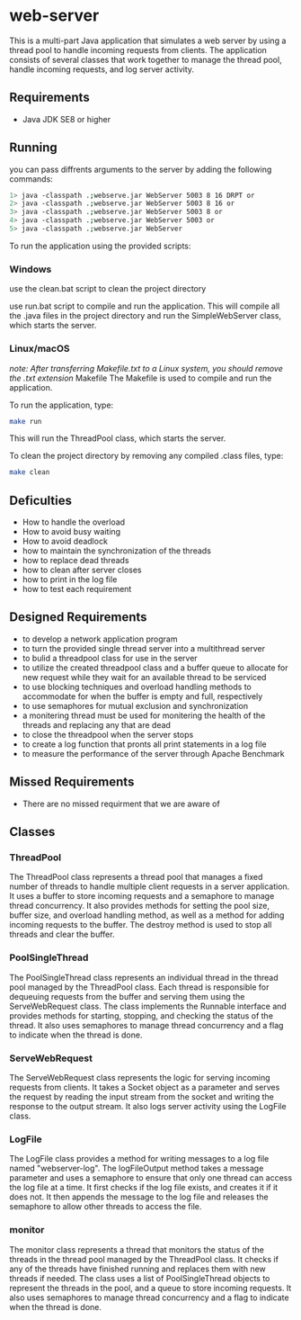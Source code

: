 # web-server

This is a multi-part Java application that simulates a web server by using a thread pool to handle incoming requests from clients. The application consists of several classes that work together to manage the thread pool, handle incoming requests, and log server activity.

## Requirements

- Java JDK SE8 or higher

## Running

you can pass diffrents arguments to the server by adding the following commands:

```bash
1> java -classpath .;webserve.jar WebServer 5003 8 16 DRPT or
2> java -classpath .;webserve.jar WebServer 5003 8 16 or
3> java -classpath .;webserve.jar WebServer 5003 8 or
4> java -classpath .;webserve.jar WebServer 5003 or
5> java -classpath .;webserve.jar WebServer
```

To run the application using the provided scripts:

### Windows

use the clean.bat script to clean the project directory

use run.bat script to compile and run the application. This will compile all the .java files in the project directory and run the SimpleWebServer class, which starts the server.

### Linux/macOS

_note: After transferring Makefile.txt to a Linux system, you should remove the .txt extension_
Makefile
The Makefile is used to compile and run the application.

To run the application, type:

```bash
make run
```

This will run the ThreadPool class, which starts the server.

To clean the project directory by removing any compiled .class files, type:

```bash
make clean
```

## Deficulties
- How to handle the overload 
- How to avoid busy waiting
- How to avoid deadlock
- how to maintain the synchronization of the threads
- how to replace dead threads
- how to clean after server closes
- how to print in the log file
- how to test each requirement 

## Designed Requirements 
- to develop a network application program
- to turn the provided single thread server into a multithread server
- to bulid a threadpool class for use in the server
- to utilize the created threadpool class and a buffer queue to allocate for new request while they wait for an available thread to be serviced
- to use blocking techniques and overload handling methods to accommodate for when the buffer is empty and full, respectively
- to use semaphores for mutual exclusion and synchronization 
- a monitering thread must be used for monitering the health of the threads and replacing any that are dead
- to close the threadpool when the server stops
- to create a log function that pronts all print statements in a log file
- to measure the performance of the server through Apache Benchmark

## Missed Requirements
- There are no missed requirment that we are aware of 

## Classes

### ThreadPool

The ThreadPool class represents a thread pool that manages a fixed number of threads to handle multiple client requests in a server application. It uses a buffer to store incoming requests and a semaphore to manage thread concurrency. It also provides methods for setting the pool size, buffer size, and overload handling method, as well as a method for adding incoming requests to the buffer. The destroy method is used to stop all threads and clear the buffer.

### PoolSingleThread

The PoolSingleThread class represents an individual thread in the thread pool managed by the ThreadPool class. Each thread is responsible for dequeuing requests from the buffer and serving them using the ServeWebRequest class. The class implements the Runnable interface and provides methods for starting, stopping, and checking the status of the thread. It also uses semaphores to manage thread concurrency and a flag to indicate when the thread is done.

### ServeWebRequest

The ServeWebRequest class represents the logic for serving incoming requests from clients. It takes a Socket object as a parameter and serves the request by reading the input stream from the socket and writing the response to the output stream. It also logs server activity using the LogFile class.

### LogFile

The LogFile class provides a method for writing messages to a log file named "webserver-log". The logFileOutput method takes a message parameter and uses a semaphore to ensure that only one thread can access the log file at a time. It first checks if the log file exists, and creates it if it does not. It then appends the message to the log file and releases the semaphore to allow other threads to access the file.

### monitor

The monitor class represents a thread that monitors the status of the threads in the thread pool managed by the ThreadPool class. It checks if any of the threads have finished running and replaces them with new threads if needed. The class uses a list of PoolSingleThread objects to represent the threads in the pool, and a queue to store incoming requests. It also uses semaphores to manage thread concurrency and a flag to indicate when the thread is done.

```

```

